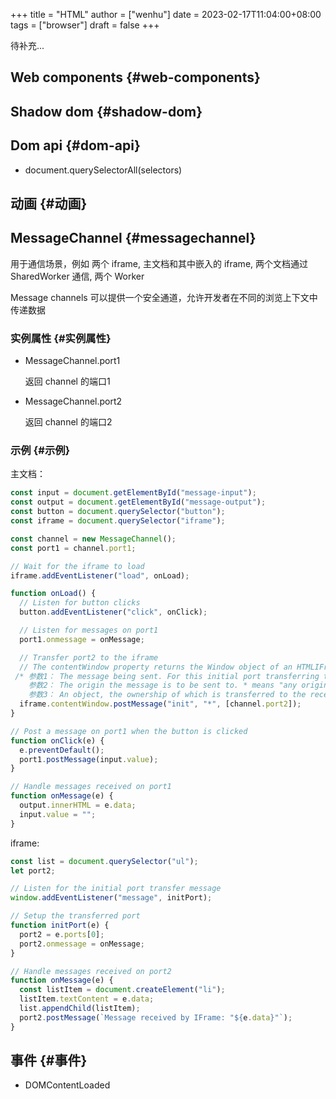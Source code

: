 +++
title = "HTML"
author = ["wenhu"]
date = 2023-02-17T11:04:00+08:00
tags = ["browser"]
draft = false
+++

待补充...


## Web components {#web-components}


## Shadow dom {#shadow-dom}


## Dom api {#dom-api}

-   document.querySelectorAll(selectors)


## 动画 {#动画}


## MessageChannel {#messagechannel}

用于通信场景，例如 两个 iframe, 主文档和其中嵌入的 iframe,  两个文档通过 SharedWorker 通信, 两个 Worker

Message channels 可以提供一个安全通道，允许开发者在不同的浏览上下文中传递数据


### 实例属性 {#实例属性}

-   MessageChannel.port1

    返回 channel 的端口1
-   MessageChannel.port2

    返回 channel 的端口2


### 示例 {#示例}

主文档：

```js
const input = document.getElementById("message-input");
const output = document.getElementById("message-output");
const button = document.querySelector("button");
const iframe = document.querySelector("iframe");

const channel = new MessageChannel();
const port1 = channel.port1;

// Wait for the iframe to load
iframe.addEventListener("load", onLoad);

function onLoad() {
  // Listen for button clicks
  button.addEventListener("click", onClick);

  // Listen for messages on port1
  port1.onmessage = onMessage;

  // Transfer port2 to the iframe
  // The contentWindow property returns the Window object of an HTMLIFrameElement.
 /* 参数1： The message being sent. For this initial port transferring this message could be an empty string but in this example it is set to 'init'.
    参数2： The origin the message is to be sent to. * means "any origin".
    参数3： An object, the ownership of which is transferred to the receiving browsing context. In this case, we are transferring MessageChannel.port2 to the IFrame, so it can be used to communicate with the main page. */
  iframe.contentWindow.postMessage("init", "*", [channel.port2]);
}

// Post a message on port1 when the button is clicked
function onClick(e) {
  e.preventDefault();
  port1.postMessage(input.value);
}

// Handle messages received on port1
function onMessage(e) {
  output.innerHTML = e.data;
  input.value = "";
}


```

iframe:

```js
const list = document.querySelector("ul");
let port2;

// Listen for the initial port transfer message
window.addEventListener("message", initPort);

// Setup the transferred port
function initPort(e) {
  port2 = e.ports[0];
  port2.onmessage = onMessage;
}

// Handle messages received on port2
function onMessage(e) {
  const listItem = document.createElement("li");
  listItem.textContent = e.data;
  list.appendChild(listItem);
  port2.postMessage(`Message received by IFrame: "${e.data}"`);
}


```


## 事件 {#事件}

-   DOMContentLoaded
